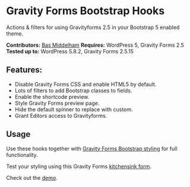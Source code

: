 # Gravity Forms Bootstrap Hooks
Actions &amp; filters for using Gravityforms 2.5 in your Bootstrap 5 enabled theme.

__Contributors:__ [Bas Middelham](https://github.com/moshcat)
__Requires:__ WordPress 5, Gravity Forms 2.5
__Tested up to:__ WordPress 5.8.2, Gravity Forms 2.5.15

## Features:
- Disable Gravity Forms CSS and enable HTML5 by default.
- Lots of filters to add Bootstrap classes to fields.
- Enable the shortcode preview.
- Style Gravity Forms preview page.
- Hide the default spinner to replace with custom.
- Grant Editors access to Gravityforms.

## Usage
Use these hooks together with [Gravity Forms Bootstrap styling](https://github.com/MoshCat/gravityforms-bootstrap-styling) for full functionality.

Test your styling using this Gravity Forms [kitchensink form](https://github.com/MoshCat/gravityforms-kitchensink).

Check out the [demo](https://demo.middelham.nl/gravity-forms-kitchensink/).

